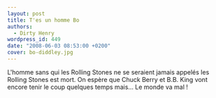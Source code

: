 ```yaml
---
layout: post
title: T'es un homme Bo
authors:
  - Dirty Henry
wordpress_id: 449
date: "2008-06-03 08:53:00 +0200"
cover: bo-diddley.jpg
---
```


L'homme sans qui les Rolling Stones ne se seraient jamais appelés les Rolling
Stones est mort. On espère que Chuck Berry et B.B. King vont encore tenir le
coup quelques temps mais… Le monde va mal !
